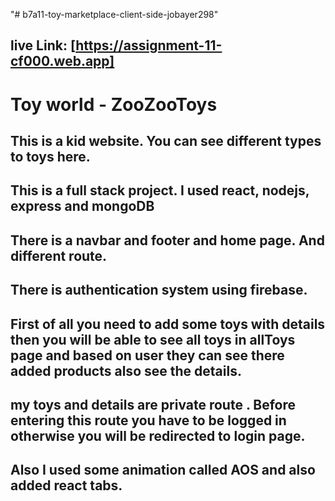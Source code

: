 "# b7a11-toy-marketplace-client-side-jobayer298" 
## live Link: [https://assignment-11-cf000.web.app]
# Toy world - ZooZooToys

## This is a kid website. You can see different types to toys here.
## This is a full stack project. I used react, nodejs, express and mongoDB
## There is a navbar and footer and home page. And different route.
## There is authentication system using firebase.
## First of all you need to add some toys with details then you will be able to see all toys in allToys page and based on user they can see there added products also see the details.
## my toys and details are private route . Before entering this route you have to be logged in otherwise you will be redirected to login page.
## Also I used some animation called AOS and also added react tabs.